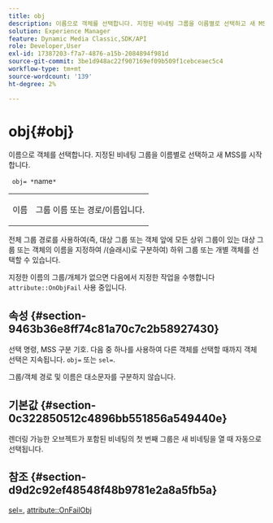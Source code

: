 ```yaml
---
title: obj
description: 이름으로 객체를 선택합니다. 지정된 비네팅 그룹을 이름별로 선택하고 새 MSS를 시작합니다.
solution: Experience Manager
feature: Dynamic Media Classic,SDK/API
role: Developer,User
exl-id: 17387203-f7a7-4876-a15b-2084894f981d
source-git-commit: 3be1d948ac22f907169ef09b509f1cebceaec5c4
workflow-type: tm+mt
source-wordcount: '139'
ht-degree: 2%

---
```


# obj{#obj}

이름으로 객체를 선택합니다. 지정된 비네팅 그룹을 이름별로 선택하고 새 MSS를 시작합니다.

` obj= *`name`*`

<table id="simpletable_6E0DA6CBCDCF4CDDAFA5A4C38E0D5FC5"> 
 <tr class="strow"> 
  <td class="stentry"> <p> <span class="codeph"> <span class="varname"> 이름 </span> </span> </p> </td> 
  <td class="stentry"> <p>그룹 이름 또는 경로/이름입니다. </p> </td> 
 </tr> 
</table>

전체 그룹 경로를 사용하여(즉, 대상 그룹 또는 객체 앞에 모든 상위 그룹이 있는 대상 그룹 또는 객체의 이름을 지정하여 /(슬래시)로 구분하여) 하위 그룹 또는 개별 객체를 선택할 수 있습니다.

지정한 이름의 그룹/개체가 없으면 다음에서 지정한 작업을 수행합니다 `attribute::OnObjFail` 사용 중입니다.

## 속성 {#section-9463b36e8ff74c81a70c7c2b58927430}

선택 명령, MSS 구분 기호. 다음 중 하나를 사용하여 다른 객체를 선택할 때까지 객체 선택은 지속됩니다. `obj=` 또는 `sel=`.

그룹/객체 경로 및 이름은 대소문자를 구분하지 않습니다.

## 기본값 {#section-0c322850512c4896bb551856a549440e}

렌더링 가능한 오브젝트가 포함된 비네팅의 첫 번째 그룹은 새 비네팅을 열 때 자동으로 선택됩니다.

## 참조 {#section-d9d2c92ef48548f48b9781e2a8a5fb5a}

[sel=](../../../../../ir-api/http-protocol/image-rendering-api-ref/c-ir-http-protocol-ref/c-ir-http-protocol-command-reference/r-ir-sel.md#reference-01322c58d414481385c29fcdd27a090b), [attribute::OnFailObj](../../../../../ir-api/material-cat/image-rendering-api-ref/c-ir-material-catalog/c-ir-attributes-reference/r-ir-onfailobj.md#reference-4c6ba90418e84da5831f8573bbbf2c8d)
